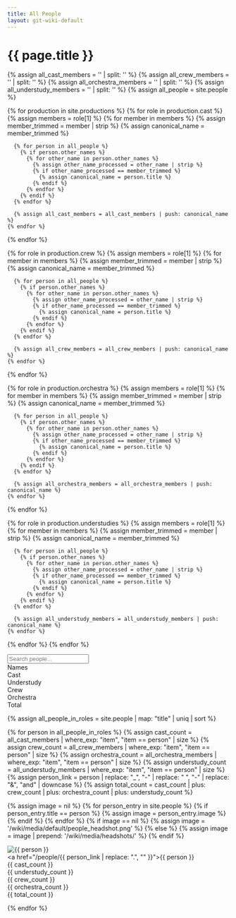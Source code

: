 ```yaml
---
title: All People
layout: git-wiki-default
---
```


<div class="container-lg">
  <h1>{{ page.title }}</h1>

{% assign all_cast_members = '' | split: '' %}
{% assign all_crew_members = '' | split: '' %}
{% assign all_orchestra_members = '' | split: '' %}
{% assign all_understudy_members = '' | split: '' %}
{% assign all_people = site.people %}

{% for production in site.productions %}
{% for role in production.cast %}
{% assign members = role[1] %}
{% for member in members %}
{% assign member_trimmed = member | strip %}
{% assign canonical_name = member_trimmed %}

      {% for person in all_people %}
        {% if person.other_names %}
          {% for other_name in person.other_names %}
            {% assign other_name_processed = other_name | strip %}
            {% if other_name_processed == member_trimmed %}
              {% assign canonical_name = person.title %}
            {% endif %}
          {% endfor %}
        {% endif %}
      {% endfor %}

      {% assign all_cast_members = all_cast_members | push: canonical_name %}
    {% endfor %}

{% endfor %}

{% for role in production.crew %}
{% assign members = role[1] %}
{% for member in members %}
{% assign member_trimmed = member | strip %}
{% assign canonical_name = member_trimmed %}

      {% for person in all_people %}
        {% if person.other_names %}
          {% for other_name in person.other_names %}
            {% assign other_name_processed = other_name | strip %}
            {% if other_name_processed == member_trimmed %}
              {% assign canonical_name = person.title %}
            {% endif %}
          {% endfor %}
        {% endif %}
      {% endfor %}

      {% assign all_crew_members = all_crew_members | push: canonical_name %}
    {% endfor %}

{% endfor %}

{% for role in production.orchestra %}
{% assign members = role[1] %}
{% for member in members %}
{% assign member_trimmed = member | strip %}
{% assign canonical_name = member_trimmed %}

      {% for person in all_people %}
        {% if person.other_names %}
          {% for other_name in person.other_names %}
            {% assign other_name_processed = other_name | strip %}
            {% if other_name_processed == member_trimmed %}
              {% assign canonical_name = person.title %}
            {% endif %}
          {% endfor %}
        {% endif %}
      {% endfor %}

      {% assign all_orchestra_members = all_orchestra_members | push: canonical_name %}
    {% endfor %}

{% endfor %}

{% for role in production.understudies %}
{% assign members = role[1] %}
{% for member in members %}
{% assign member_trimmed = member | strip %}
{% assign canonical_name = member_trimmed %}

      {% for person in all_people %}
        {% if person.other_names %}
          {% for other_name in person.other_names %}
            {% assign other_name_processed = other_name | strip %}
            {% if other_name_processed == member_trimmed %}
              {% assign canonical_name = person.title %}
            {% endif %}
          {% endfor %}
        {% endif %}
      {% endfor %}

      {% assign all_understudy_members = all_understudy_members | push: canonical_name %}
    {% endfor %}

{% endfor %}
{% endfor %}

<!-- Filter input -->
<input class="form-control mb-3" id="peopleFilter" type="text" placeholder="Search people...">

<!-- Sticky header for desktop and tablet -->
<div class="row mb-2 peopleheader align-items-center p-2 position-sticky top-0 bg-white d-none d-lg-flex">
  <div class="col-lg-2 col-2 headshots"></div>
  <div class="col-lg-4 col-4 people_name">
    Names
  </div>
  <div class="col-lg-4 col-4">
    <div class="row">
      <div class="col-lg-3 col-3 sort" id="sort-cast">Cast</div>
      <div class="col-lg-3 col-3 sort" id="sort-understudy">Understudy</div>
      <div class="col-lg-3 col-3 sort" id="sort-crew">Crew</div>
      <div class="col-lg-3 col-3 sort" id="sort-orchestra">Orchestra</div>
    </div>
  </div>
  <div class="col-lg-2 col-2 sort" id="sort-total">Total</div>
</div>

  {% assign all_people_in_roles = site.people | map: "title" | uniq | sort %}

  {% for person in all_people_in_roles %}
  {% assign cast_count = all_cast_members | where_exp: "item", "item == person" | size %}
  {% assign crew_count = all_crew_members | where_exp: "item", "item == person" | size %}
  {% assign orchestra_count = all_orchestra_members | where_exp: "item", "item == person" | size %}
  {% assign understudy_count = all_understudy_members | where_exp: "item", "item == person" | size %}
  {% assign person_link = person | replace: "_", "-" | replace: " ", "-" | replace: "&", "and" | downcase %}
  {% assign total_count = cast_count | plus: crew_count | plus: orchestra_count | plus: understudy_count %}

  {% assign image = nil %}
  {% for person_entry in site.people %}
    {% if person_entry.title == person %}
      {% assign image = person_entry.image %}
    {% endif %}
  {% endfor %}
  {% if image == nil %}
    {% assign image = '/wiki/media/default/people_headshot.png' %}
  {% else %}
    {% assign image = image | prepend: '/wiki/media/headshots/' %}
  {% endif %}
    <div class="row mb-2 people align-items-center p-2">
      <div class="col-lg-2 col-2 headshots">
        <img src="{{ image }}" alt="{{ person }}" class="img-fluid">
      </div>
      <div class="col-lg-4 col-8 people_name name-count">
        <a href="/people/{{ person_link  | replace: ".", "" }}">{{ person }}</a>
      </div>
      <div class="col-lg-4 col-4 d-none d-lg-block">
        <div class="row">
          <div class="col-lg-3 col-3 cast-count">{{ cast_count }}</div>
          <div class="col-lg-3 col-3 understudy-count">{{ understudy_count }}</div>
          <div class="col-lg-3 col-3 crew-count">{{ crew_count }}</div>
          <div class="col-lg-3 col-3 orchestra-count">{{ orchestra_count }}</div>
        </div>
      </div>
      <div class="col-lg-2 d-none d-lg-flex total-count">{{ total_count }}</div>
    </div>

  {% endfor %}

</div>

<script>
  $(document).ready(function() {
    // Click event for people
    $(".people").click(function() {
      window.location = $(this).find("a").attr("href");
      return false;
    });

    // Filter function for people
    $("#peopleFilter").on("keyup", function() {
      var value = $(this).val().toLowerCase();
      $(".people").filter(function() {
        $(this).toggle($(this).find(".people_name a").text().toLowerCase().indexOf(value) > -1)
      });
    });

    // Sort function for people
    $(".sort").click(function() {
      var id = $(this).attr('id');
      var sortClass = id.replace('sort-', '') + '-count';
      var $people = $('.people');

      $people.sort(function(a, b){
        var an = parseInt($(a).find('.' + sortClass).text());
        var bn = parseInt($(b).find('.' + sortClass).text());

        if(an > bn) {
          return -1;
        }
        if(an < bn) {
          return 1;
        }
        return 0;
      });

      $people.detach().appendTo($(".container-lg"));
    });
  });
</script>